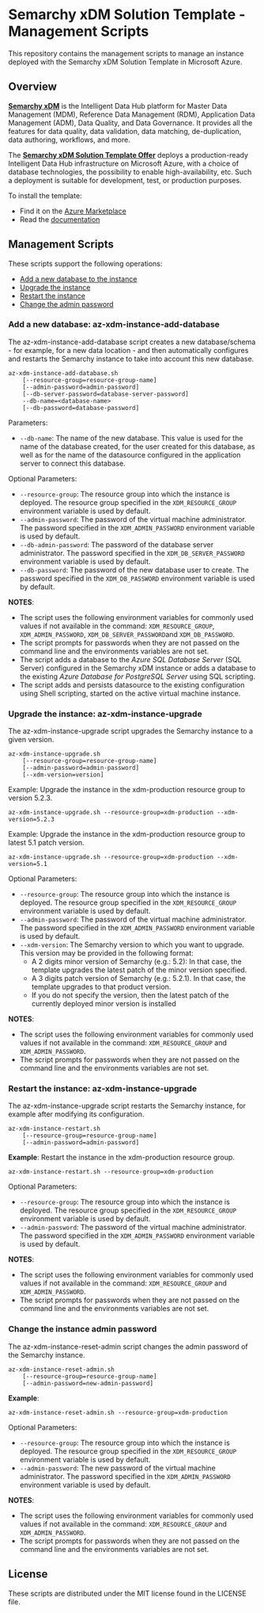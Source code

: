 # Semarchy xDM Solution Template - Management Scripts #

This repository contains the management scripts to manage an instance deployed with the Semarchy xDM Solution Template in Microsoft Azure.


## Overview ##

**[Semarchy xDM](https://www.semarchy.com)** is the Intelligent Data Hub platform for Master Data Management (MDM), Reference Data Management (RDM), Application Data Management (ADM), Data Quality, and Data Governance. It provides all the features for data quality, data validation, data matching, de-duplication, data authoring, workflows, and more.

The **[Semarchy xDM Solution Template Offer](https://portal.azure.com/#create/semarchy.xdm-solution)** deploys a production-ready Intelligent Data Hub infrastructure on Microsoft Azure, with a choice of database technologies, the possibility to enable high-availability, etc. Such a deployment is suitable for development, test, or production purposes.

To install the template: 
* Find it on the [Azure Marketplace](https://portal.azure.com/#create/semarchy.xdm-solution)
* Read the [documentation](https://www.semarchy.com/doc/semarchy-xdm/semaz.html)

## Management Scripts ##

These scripts support the following operations:

* [Add a new database to the instance](#add-a-new-database-az-xdm-instance-add-database)
* [Upgrade the instance](#upgrade-the-instance-az-xdm-instance-upgrade)
* [Restart the instance](#restart-the-instance-az-xdm-instance-upgrade)
* [Change the admin password](#change-the-instance-admin-password)

### Add a new database: az-xdm-instance-add-database ###

The az-xdm-instance-add-database script creates a new database/schema - for example, for a new data location - and then automatically configures and restarts the Semarchy instance to take into account this new database.

```
az-xdm-instance-add-database.sh
    [--resource-group=resource-group-name]
    [--admin-password=admin-password]
    [--db-server-password=database-server-password]
    --db-name=<database-name>
    [--db-password=database-password]
```

Parameters:

* `--db-name`: The name of the new database. This value is used for the name of the database created, for the user created for this database, as well as for the name of the datasource configured in the application server to connect this database.

Optional Parameters:

* `--resource-group`: The resource group into which the instance is deployed. The resource group specified in the `XDM_RESOURCE_GROUP` environment variable is used by default.
* `--admin-password`: The password of the virtual machine administrator. The password specified in the `XDM_ADMIN_PASSWORD` environment variable is used by default.
* `--db-admin-password`: The password of the database server administrator. The password specified in the `XDM_DB_SERVER_PASSWORD` environment variable is used by default.
* `--db-password`: The password of the new database user to create. The password specified in the `XDM_DB_PASSWORD` environment variable is used by default.

**NOTES**:
* The script uses the following environment variables for commonly used values if not available in the command: `XDM_RESOURCE_GROUP`, ` XDM_ADMIN_PASSWORD`, `XDM_DB_SERVER_PASSWORD`and `XDM_DB_PASSWORD`.
* The script prompts for passwords when they are not passed on the command line and the environments variables are not set.
* The script adds a database to the *Azure SQL Database Server* (SQL Server) configured in the Semarchy xDM instance or adds a database to the existing *Azure Database for PostgreSQL Server* using SQL scripting.
* The script adds and persists datasource to the existing configuration using Shell scripting, started on the active virtual machine instance.

### Upgrade the instance: az-xdm-instance-upgrade ###

The az-xdm-instance-upgrade script upgrades the Semarchy instance to a given version.

```
az-xdm-instance-upgrade.sh
    [--resource-group=resource-group-name]
    [--admin-password=admin-password]
    [--xdm-version=version]
```

Example: Upgrade the instance in the xdm-production resource group to version 5.2.3.

```
az-xdm-instance-upgrade.sh --resource-group=xdm-production --xdm-version=5.2.3
```

Example: Upgrade the instance in the xdm-production resource group to latest 5.1 patch version.

```
az-xdm-instance-upgrade.sh --resource-group=xdm-production --xdm-version=5.1
```

Optional Parameters:

* `--resource-group`: The resource group into which the instance is deployed. The resource group specified in the `XDM_RESOURCE_GROUP` environment variable is used by default.
* `--admin-password`: The password of the virtual machine administrator. The password specified in the `XDM_ADMIN_PASSWORD` environment variable is used by default.
* `--xdm-version`: The Semarchy version to which you want to upgrade. This version may be provided in the following format:
    * A 2 digits minor version of Semarchy (e.g.: 5.2): In that case, the template upgrades the latest patch of the minor version specified.
    * A 3 digits patch version of Semarchy (e.g.: 5.2.1). In that case, the template upgrades to that product version.
    * If you do not specify the version, then the latest patch of the currently deployed minor version is installed

**NOTES**:
* The script uses the following environment variables for commonly used values if not available in the command: `XDM_RESOURCE_GROUP` and `XDM_ADMIN_PASSWORD`.
* The script prompts for passwords when they are not passed on the command line and the environments variables are not set.


### Restart the instance: az-xdm-instance-upgrade ###

The az-xdm-instance-upgrade script restarts the Semarchy instance, for example after modifying its configuration.

```
az-xdm-instance-restart.sh
    [--resource-group=resource-group-name]
    [--admin-password=admin-password]
```

**Example**: Restart the instance in the xdm-production resource group.

```
az-xdm-instance-restart.sh --resource-group=xdm-production
```

Optional Parameters:
* `--resource-group`: The resource group into which the instance is deployed. The resource group specified in the `XDM_RESOURCE_GROUP` environment variable is used by default.
* `--admin-password`: The password of the virtual machine administrator. The password specified in the `XDM_ADMIN_PASSWORD` environment variable is used by default.

**NOTES**:
* The script uses the following environment variables for commonly used values if not available in the command: `XDM_RESOURCE_GROUP` and `XDM_ADMIN_PASSWORD`.
* The script prompts for passwords when they are not passed on the command line and the environments variables are not set.

### Change the instance admin password ###

The az-xdm-instance-reset-admin script changes the admin password of the Semarchy instance.

```
az-xdm-instance-reset-admin.sh 
    [--resource-group=resource-group-name]
    [--admin-password=new-admin-password]
```

**Example**:

```
az-xdm-instance-reset-admin.sh --resource-group=xdm-production
```

Optional Parameters:
* `--resource-group`: The resource group into which the instance is deployed. The resource group specified in the `XDM_RESOURCE_GROUP` environment variable is used by default.
* `--admin-password`: The new password of the virtual machine administrator. The password specified in the `XDM_ADMIN_PASSWORD` environment variable is used by default.

**NOTES**:
* The script uses the following environment variables for commonly used values if not available in the command: `XDM_RESOURCE_GROUP` and `XDM_ADMIN_PASSWORD`.
* The script prompts for passwords when they are not passed on the command line and the environments variables are not set.

## License ##

These scripts are distributed under the MIT license found in the LICENSE file.
